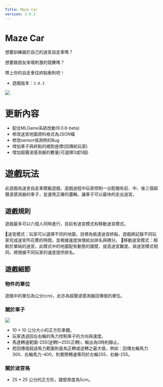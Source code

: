 ```yaml
---
Title: Maze Car
version: 3.0.3
---
```

# Maze Car
想要訓練屬於自己的迷宮自走車嗎？

想要跟朋友來場刺激的競賽嗎？

帶上你的自走車往終點衝刺吧！

* 遊戲版本：`3.0.3`

![](https://i.imgur.com/ymZZMyO.png)

# 更新內容
- 配合MLGame系統改動(9.0.6-beta)
- 修改迷宮地圖資料格式為JSON檔
- 修改sensor偵測時的Bug
- 增加車子與終點的絕對座標(回傳給玩家)
- 增加超聲波感測器的數量(可選擇3或5個)

# 遊戲玩法

此遊戲為迷宮自走車模擬遊戲，遊戲過程中玩家控制一台配備有前、中、後三個超聲波感測器的車子，並運用正確的邏輯，讓車子可以最快的走出迷宮。

## 遊戲規則

遊戲最多可以六個人同時進行，目前有迷宮模式和移動迷宮模式。

🚗迷宮模式：玩家可以選擇不同的地圖，目標為抵達迷宮終點，遊戲將記錄不同玩家完成迷宮所花費的時間，並根據速度快慢給出排名與積分。
🚧移動迷宮模式：相較於單純的迷宮，此模式中的地圖配有動態的牆壁，提高迷宮難度。與迷宮模式相同，將根據不同玩家的速度提供排名。

## 遊戲細節

### 物件的單位
遊戲中的單位為公分(cm)，此亦為超聲波感測器回傳值的單位。

### 關於車子
![](https://i.imgur.com/srSifjm.png)
* 10 \* 10 公分大小的正方形車體。
* 玩家透過回左右輪的馬力控制車子的方向與速度。
* 馬達轉速範圍-255(逆轉)~255(正轉)，輸出為0時則靜止。
* 若回傳值超過馬力範圍則是為正轉或逆轉之最大值，例如：回傳左輪馬力300、右輪馬力-400，則實際轉速等同於左輪255、右輪-255。

### 關於迷宮格

* 25 \* 25 公分的正方形，牆壁厚度為5cm。
